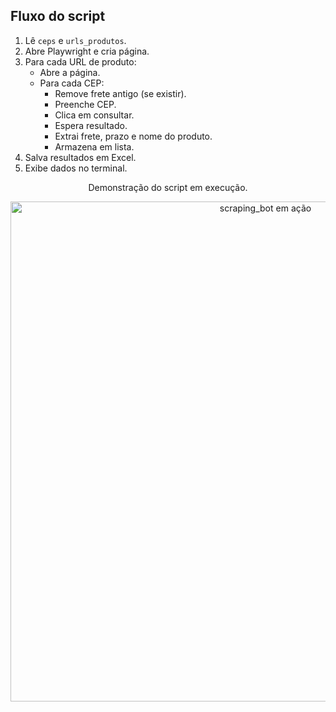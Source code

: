 ## Fluxo do script
1. Lê `ceps` e `urls_produtos`.
2. Abre Playwright e cria página.
3. Para cada URL de produto:
   - Abre a página.
   - Para cada CEP:
     - Remove frete antigo (se existir).
     - Preenche CEP.
     - Clica em consultar.
     - Espera resultado.
     - Extrai frete, prazo e nome do produto.
     - Armazena em lista.
4. Salva resultados em Excel.
5. Exibe dados no terminal.

<p align="center">
Demonstração do script em execução.

<p align="center">
  <img src="https://github.com/user-attachments/assets/d936c5da-e4f1-4bae-b6bb-dbaf2bd5e741" alt="scraping_bot em ação" width="800"/>
</p>
